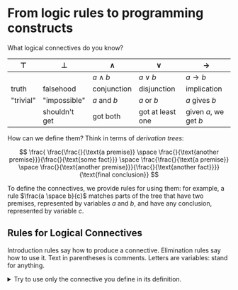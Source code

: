 # From logic rules to programming constructs

What logical connectives do you know?

|$\top$ | $\bot$ | $\wedge$ | $\vee$ | $\rightarrow$
|---|---|---|---|---
|   |   | $a \wedge b$ | $a \vee b$ | $a \rightarrow b$
| truth | falsehood | conjunction | disjunction | implication
| "trivial" | "impossible" | $a$ and $b$ | $a$ or $b$ | $a$ gives $b$
|   | shouldn't get | got both | got at least one | given $a$, we get $b$

How can we define them? Think in terms of _derivation trees_:

$$
\frac{
\frac{\frac{}{\text{a premise}} \space \frac{}{\text{another premise}}}{\frac{}{\text{some fact}}} \space
\frac{\frac{}{\text{a premise}} \space \frac{}{\text{another premise}}}{\frac{}{\text{another fact}}}}
{\text{final conclusion}}
$$

To define the connectives, we provide rules for using them: for example, a rule $\frac{a \space b}{c}$
matches parts of the tree that have two premises, represented by variables $a$
and $b$, and have any conclusion, represented by variable $c$.

## Rules for Logical Connectives

Introduction rules say how to produce a connective. Elimination rules say how to use it.
Text in parentheses is comments. Letters are variables: stand for anything.

<details><summary>Try to use only the connective you define in its definition.</summary>
TODO
</details>
